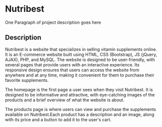 # Nutribest

One Paragraph of project description goes here

## Description

Nutribest is a website that specializes in selling vitamin supplements online. It is an E-commerce website built using HTML, CSS (Bootstrap), JS (jQuery, AJAX), PHP, and MySQL. The website is designed to be user-friendly, with several pages that provide users with an interactive experience. Its responsive design ensures that users can access the website from anywhere and at any time, making it convenient for them to purchase their favorite supplements.

The homepage is the first page a user sees when they visit Nutribest. It is designed to be informative and attractive, with eye-catching images of the products and a brief overview of what the website is about.

The products page is where users can view and purchase the supplements available on Nutribest.Each product has a description and an image, along with its price and a button to add it to the user's cart.

